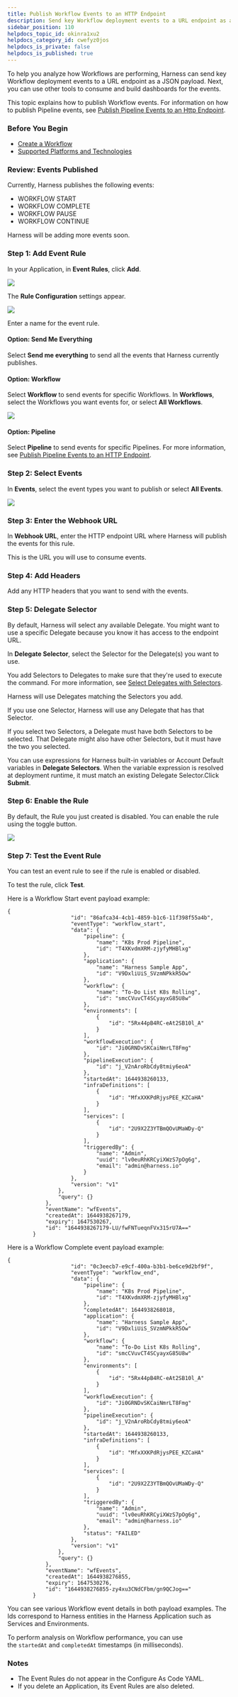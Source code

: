 ```yaml
---
title: Publish Workflow Events to an HTTP Endpoint
description: Send key Workflow deployment events to a URL endpoint as a JSON payload.
sidebar_position: 110
helpdocs_topic_id: okinra1xu2
helpdocs_category_id: cwefyz0jos
helpdocs_is_private: false
helpdocs_is_published: true
---
```


To help you analyze how Workflows are performing, Harness can send key Workflow deployment events to a URL endpoint as a JSON payload. Next, you can use other tools to consume and build dashboards for the events.

This topic explains how to publish Workflow events. For information on how to publish Pipeline events, see [Publish Pipeline Events to an Http Endpoint](publish-pipeline-events-to-an-http-endpoint.md).


### Before You Begin

* [Create a Workflow](../../model-cd-pipeline/workflows/tags-how-tos.md)
* [Supported Platforms and Technologies](../../../starthere-firstgen/supported-platforms.md)

### Review: Events Published

Currently, Harness publishes the following events:

* WORKFLOW START
* WORKFLOW COMPLETE
* WORKFLOW PAUSE
* WORKFLOW CONTINUE

Harness will be adding more events soon.

### Step 1: Add Event Rule

In your Application, in **Event Rules**, click **Add**.

![](./static/publish-workflow-events-to-an-http-endpoint-35.png)

The **Rule Configuration** settings appear.

![](./static/publish-workflow-events-to-an-http-endpoint-36.png)

Enter a name for the event rule.

#### Option: Send Me Everything

Select **Send me everything** to send all the events that Harness currently publishes.

#### Option: Workflow

Select **Workflow** to send events for specific Workflows. In **Workflows**, select the Workflows you want events for, or select **All Workflows**.

![](./static/publish-workflow-events-to-an-http-endpoint-37.png)

#### Option: Pipeline

Select **Pipeline** to send events for specific Pipelines. For more information, see [Publish Pipeline Events to an HTTP Endpoint](publish-pipeline-events-to-an-http-endpoint.md).

### Step 2: Select Events

In **Events**, select the event types you want to publish or select **All Events**.

![](./static/publish-workflow-events-to-an-http-endpoint-38.png)

### Step 3: Enter the Webhook URL

In **Webhook URL**, enter the HTTP endpoint URL where Harness will publish the events for this rule.

This is the URL you will use to consume events.

### Step 4: Add Headers

Add any HTTP headers that you want to send with the events.

### Step 5: Delegate Selector

By default, Harness will select any available Delegate. You might want to use a specific Delegate because you know it has access to the endpoint URL.

In **Delegate Selector**, select the Selector for the Delegate(s) you want to use.

You add Selectors to Delegates to make sure that they're used to execute the command. For more information, see [Select Delegates with Selectors](../../../firstgen-platform/account/manage-delegates/select-delegates-for-specific-tasks-with-selectors.md).

Harness will use Delegates matching the Selectors you add.

If you use one Selector, Harness will use any Delegate that has that Selector.

If you select two Selectors, a Delegate must have both Selectors to be selected. That Delegate might also have other Selectors, but it must have the two you selected.

You can use expressions for Harness built-in variables or Account Default variables in **Delegate Selectors**. When the variable expression is resolved at deployment runtime, it must match an existing Delegate Selector.Click **Submit**.

### Step 6: Enable the Rule

By default, the Rule you just created is disabled. You can enable the rule using the toggle button.

![](./static/publish-workflow-events-to-an-http-endpoint-39.png)

### Step 7: Test the Event Rule

You can test an event rule to see if the rule is enabled or disabled.

To test the rule, click **Test**.

Here is a Workflow Start event payload example:


```
{  
                    "id": "86afca34-4cb1-4859-b1c6-11f398f55a4b",  
                    "eventType": "workflow_start",  
                    "data": {  
                        "pipeline": {  
                            "name": "K8s Prod Pipeline",  
                            "id": "T4XKvdmXRM-zjyfyMHBlxg"  
                        },  
                        "application": {  
                            "name": "Harness Sample App",  
                            "id": "V9DxliUiS_SVzmNPkkR5Ow"  
                        },  
                        "workflow": {  
                            "name": "To-Do List K8s Rolling",  
                            "id": "smcCVuvCT4SCyayxG85U8w"  
                        },  
                        "environments": [  
                            {  
                                "id": "5Rx44pB4RC-eAt2SB10l_A"  
                            }  
                        ],  
                        "workflowExecution": {  
                            "id": "Ji0GRNDvSKCaiNmrLT8Fmg"  
                        },  
                        "pipelineExecution": {  
                            "id": "j_V2nAroRbCdy8tmiy6eoA"  
                        },  
                        "startedAt": 1644938260133,  
                        "infraDefinitions": [  
                            {  
                                "id": "MfxXXKPdRjysPEE_KZCaHA"  
                            }  
                        ],  
                        "services": [  
                            {  
                                "id": "2U9X2Z3YTBmQOvUMaWDy-Q"  
                            }  
                        ],  
                        "triggeredBy": {  
                            "name": "Admin",  
                            "uuid": "lv0euRhKRCyiXWzS7pOg6g",  
                            "email": "admin@harness.io"  
                        }  
                    },  
                    "version": "v1"  
                },  
                "query": {}  
            },  
            "eventName": "wfEvents",  
            "createdAt": 1644938267179,  
            "expiry": 1647530267,  
            "id": "1644938267179-LU/fwFNTueqnFVx315rU7A=="  
        }
```
Here is a Workflow Complete event payload example:


```
{  
                    "id": "0c3eecb7-e9cf-400a-b3b1-be6ce9d2bf9f",  
                    "eventType": "workflow_end",  
                    "data": {  
                        "pipeline": {  
                            "name": "K8s Prod Pipeline",  
                            "id": "T4XKvdmXRM-zjyfyMHBlxg"  
                        },  
                        "completedAt": 1644938268018,  
                        "application": {  
                            "name": "Harness Sample App",  
                            "id": "V9DxliUiS_SVzmNPkkR5Ow"  
                        },  
                        "workflow": {  
                            "name": "To-Do List K8s Rolling",  
                            "id": "smcCVuvCT4SCyayxG85U8w"  
                        },  
                        "environments": [  
                            {  
                                "id": "5Rx44pB4RC-eAt2SB10l_A"  
                            }  
                        ],  
                        "workflowExecution": {  
                            "id": "Ji0GRNDvSKCaiNmrLT8Fmg"  
                        },  
                        "pipelineExecution": {  
                            "id": "j_V2nAroRbCdy8tmiy6eoA"  
                        },  
                        "startedAt": 1644938260133,  
                        "infraDefinitions": [  
                            {  
                                "id": "MfxXXKPdRjysPEE_KZCaHA"  
                            }  
                        ],  
                        "services": [  
                            {  
                                "id": "2U9X2Z3YTBmQOvUMaWDy-Q"  
                            }  
                        ],  
                        "triggeredBy": {  
                            "name": "Admin",  
                            "uuid": "lv0euRhKRCyiXWzS7pOg6g",  
                            "email": "admin@harness.io"  
                        },  
                        "status": "FAILED"  
                    },  
                    "version": "v1"  
                },  
                "query": {}  
            },  
            "eventName": "wfEvents",  
            "createdAt": 1644938276855,  
            "expiry": 1647530276,  
            "id": "1644938276855-zy4xu3CNdCFbm/gn9QCJog=="  
        }
```
You can see various Workflow event details in both payload examples. The Ids correspond to Harness entities in the Harness Application such as Services and Environments.

To perform analysis on Workflow performance, you can use the `startedAt` and `completedAt` timestamps (in milliseconds).

### Notes

* The Event Rules do not appear in the Configure As Code YAML.
* If you delete an Application, its Event Rules are also deleted.

